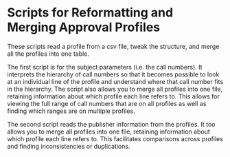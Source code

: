 # Scripts for Reformatting and Merging Approval Profiles

These scripts read a profile from a csv file, tweak the structure, and merge all the profiles into one table.

The first script is for the subject parameters (i.e. the call numbers). It interprets the hierarchy of call numbers so
that it becomes possible to look at an individual line of the profile and understand where that call number fits in the hierarchy.
The script also allows you to merge all profiles into one file, retaining information about which profile each line refers to.
This allows for viewing the full range of call numbers that are on all profiles as well as finding which ranges are on
multiple profiles.

The second script reads the publisher information from the profiles. It too allows you to merge all profiles into one file,
retaining information about which profile each line refers to.
This facilitates comparisons across profiles and finding inconsistencies or duplications.
